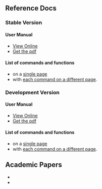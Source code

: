 
## Reference Docs

### Stable Version
#### User Manual
- [View Online](http://sollya.gforge.inria.fr/sollya-7.0/sollya.php)
- [Get the pdf](https://gforge.inria.fr/frs/download.php/file/37750/sollya.pdf)
#### List of commands and functions
- on a [single page](http://sollya.gforge.inria.fr/sollya-7.0/help.php)
- with [each command on a different page](http://sollya.gforge.inria.fr/sollya-7.0/help.php?name=listOfCommands).

### Development Version
#### User Manual
- [View Online](http://sollya.gforge.inria.fr/sollya-weekly/sollya.php)
- [Get the pdf](http://sollya.gforge.inria.fr/sollya-weekly/sollya.pdf)
#### List of commands and functions
- on a [single page](http://sollya.gforge.inria.fr/sollya-weekly/help.php)
- with [each command on a different page](http://sollya.gforge.inria.fr/sollya-weekly/help.php?name=listOfCommands).

## Academic Papers
-
-
